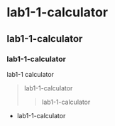 # lab1-1-calculator
## lab1-1-calculator
### lab1-1-calculator
lab1-1 calculator


> lab1-1-calculator
>> lab1-1-calculator


- lab1-1-calculator
